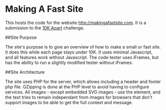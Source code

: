 # Making A Fast Site

This hosts the code for the website http://makingafastsite.com. It is a submission to the [10K Apart](https://a-k-apart.com/) challenge.

##Site Purpose

The site's purpose is to give an overview of how to make a small or fast site. It does this while each page stays under 10K. It uses minimal Javascript, and all features work without Javascript. The code tester uses iFrames, but has the ability to run a slightly modified tester without iFrames.

##Site Architecture

The site uses PHP for the server, which allows including a header and footer php file. GZipping is done at the PHP level to avoid having to configure services. All images - except embedded SVG images - use the <picture> element, and the text tries to remain independant from images for browsers that don't support images to be able to get the full context and message.
